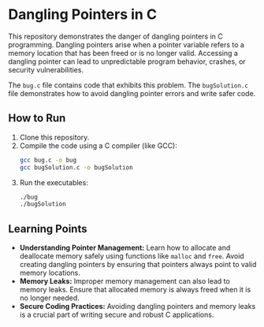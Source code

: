 # Dangling Pointers in C

This repository demonstrates the danger of dangling pointers in C programming.  Dangling pointers arise when a pointer variable refers to a memory location that has been freed or is no longer valid. Accessing a dangling pointer can lead to unpredictable program behavior, crashes, or security vulnerabilities.

The `bug.c` file contains code that exhibits this problem. The `bugSolution.c` file demonstrates how to avoid dangling pointer errors and write safer code.

## How to Run

1. Clone this repository.
2. Compile the code using a C compiler (like GCC):
   ```bash
   gcc bug.c -o bug
   gcc bugSolution.c -o bugSolution
   ```
3. Run the executables:
   ```bash
   ./bug
   ./bugSolution
   ```

## Learning Points

* **Understanding Pointer Management:**  Learn how to allocate and deallocate memory safely using functions like `malloc` and `free`. Avoid creating dangling pointers by ensuring that pointers always point to valid memory locations.
* **Memory Leaks:**  Improper memory management can also lead to memory leaks.  Ensure that allocated memory is always freed when it is no longer needed. 
* **Secure Coding Practices:**  Avoiding dangling pointers and memory leaks is a crucial part of writing secure and robust C applications.
